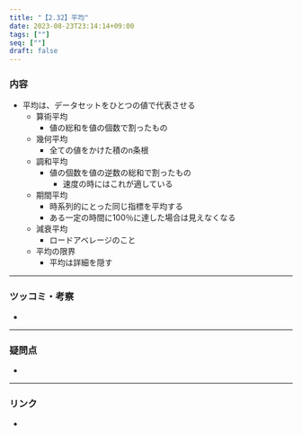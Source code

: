 ```yaml
---
title: "【2.32】平均"
date: 2023-08-23T23:14:14+09:00
tags: [""]
seq: [""]
draft: false
---
```


### 内容
- 平均は、データセットをひとつの値で代表させる
  - 算術平均
    - 値の総和を値の個数で割ったもの
  - 幾何平均
    - 全ての値をかけた積のn条根
  - 調和平均
    - 値の個数を値の逆数の総和で割ったもの
      - 速度の時にはこれが適している
  - 期間平均
    - 時系列的にとった同じ指標を平均する
    - ある一定の時間に100％に達した場合は見えなくなる
  - 減衰平均
    - ロードアベレージのこと
  - 平均の限界
    - 平均は詳細を隠す

---
### ツッコミ・考察
- 

---
### 疑問点
- 


---
### リンク
- 